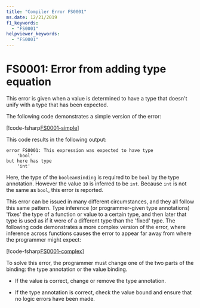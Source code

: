 ```yaml
---
title: "Compiler Error FS0001"
ms.date: 12/21/2019
f1_keywords:
  - "FS0001"
helpviewer_keywords:
  - "FS0001"
---
```


# FS0001: Error from adding type equation

This error is given when a value is determined to have a type that doesn't unify with a type that has been expected.

The following code demonstrates a simple version of the error:

[!code-fsharp[FS0001-simple](~/samples/snippets/fsharp/compiler-messages/fs0001.fs#2)]

This code results in the following output:

```text
error FS0001: This expression was expected to have type
    'bool'
but here has type
    'int'
```

Here, the type of the `booleanBinding` is required to be `bool` by the type annotation. However the value `10` is inferred to be `int`. Because `int` is not the same as `bool`, this error is reported.

This error can be issued in many different circumstances, and they all follow this same pattern. Type inference (or programmer-given type annotations) 'fixes' the type of a function or value to a certain type, and then later that type is used as if it were of a different type than the 'fixed' type.  The following code demonstrates a more complex version of the error, where inference across functions causes the error to appear far away from where the programmer might expect:

[!code-fsharp[FS0001-complex](~/samples/snippets/fsharp/compiler-messages/fs0001.fs#5-26)]

To solve this error, the programmer must change one of the two parts of the binding: the type annotation or the value binding.

- If the value is correct, change or remove the type annotation.

- If the type annotation is correct, check the value bound and ensure that no logic errors have been made.
